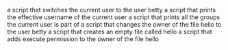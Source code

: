 a script that switches the current user to the user betty
a script that prints the effective username of the current user
a script that prints all the groups the current user is part of
a script that changes the owner of the file hello to the user betty
a script that creates an empty file called hello
a script that adds execute permission to the owner of the file hello
